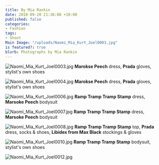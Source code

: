 ```yaml
---
title: By Mia Rankin
date: 2018-09-20 21:36:00 +10:00
published: false
categories:
- Fashion
tags:
- Shoot
Main Image: "/uploads/Naomi_Mia_Kurt_Joel0003.jpg"
is featured?: true
blurb: Photographs by Mia Rankin
---
```


![Naomi_Mia_Kurt_Joel0003.jpg](/uploads/Naomi_Mia_Kurt_Joel0003.jpg)
**Marokse Peech** dress, **Prada** gloves, stylist's own shoes

![Naomi_Mia_Kurt_Joel0004.jpg](/uploads/Naomi_Mia_Kurt_Joel0004.jpg)
**Marokse Peech** dress, **Prada** gloves, stylist's own shoes

![Naomi_Mia_Kurt_Joel0006.jpg](/uploads/Naomi_Mia_Kurt_Joel0006.jpg)
**Ramp Tramp Tramp Stamp** dress, **Marsoke Peech** bodysuit

![Naomi_Mia_Kurt_Joel0007.jpg](/uploads/Naomi_Mia_Kurt_Joel0007.jpg)
**Ramp Tramp Tramp Stamp** dress, **Marsoke Peech** bodysuit

![Naomi_Mia_Kurt_Joel0008.jpg](/uploads/Naomi_Mia_Kurt_Joel0008.jpg)
**Ramp Tramp Tramp Stamp** top, **Prada** dress, socks & shoes, **Libidex from Max Black** stockings & gloves

![Naomi_Mia_Kurt_Joel0010.jpg](/uploads/Naomi_Mia_Kurt_Joel0010.jpg)
**Ramp Tramp Tramp Stamp** bodysuit, stylist's own shoes

![Naomi_Mia_Kurt_Joel0012.jpg](/uploads/Naomi_Mia_Kurt_Joel0012.jpg)


